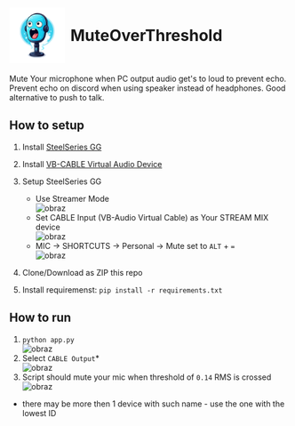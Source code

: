 <h1 style="display: flex; align-items: center;">
  <img src="icon.png" alt="icon" style="width: 100px; height: 100px; margin-right: 10px;">
  MuteOverThreshold
</h1>
Mute Your microphone when PC output audio get's to loud to prevent echo. Prevent echo on discord when using speaker instead of headphones. Good alternative to push to talk.

## How to setup
1. Install [SteelSeries GG](https://steelseries.com/gg)
2. Install [VB-CABLE Virtual Audio Device](https://vb-audio.com/Cable/)
3. Setup SteelSeries GG
    - Use Streamer Mode <br> ![obraz](https://github.com/GrzegorzWalewski/muteOverThreshold/assets/25950627/c8bc533d-dab6-4cf6-8256-802b824c2b66)
    - Set CABLE Input (VB-Audio Virtual Cable) as Your STREAM MIX device <br> ![obraz](https://github.com/GrzegorzWalewski/muteOverThreshold/assets/25950627/eca34adc-df1a-42cc-8220-7e58b4a89a19)  
    - MIC -> SHORTCUTS -> Personal -> Mute set to `ALT` + `=` <br> ![obraz](https://github.com/GrzegorzWalewski/muteOverThreshold/assets/25950627/0a99723f-8041-45a8-97e8-6cda6b79eef8)

3. Clone/Download as ZIP this repo
4. Install requiremenst: `pip install -r requirements.txt`

## How to run
1. `python app.py` <br> ![obraz](https://github.com/GrzegorzWalewski/muteOverThreshold/assets/25950627/00d152a7-23f6-49a7-a7af-408e8d5ec06c)
2. Select `CABLE Output`* <br> ![obraz](https://github.com/GrzegorzWalewski/muteOverThreshold/assets/25950627/348e99f1-120b-4752-9d52-450bf7032326)
3. Script should mute your mic when threshold of `0.14` RMS is crossed <br> ![obraz](https://github.com/GrzegorzWalewski/muteOverThreshold/assets/25950627/71b8b54f-592a-4988-8d41-04cfc0f2d800)

* there may be more then 1 device with such name - use the one with the lowest ID

